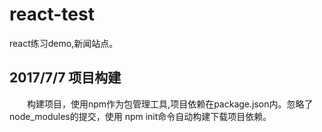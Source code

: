 # react-test

react练习demo,新闻站点。

## 2017/7/7 项目构建

　　构建项目，使用npm作为包管理工具,项目依赖在package.json内。忽略了node_modules的提交，使用 npm init命令自动构建下载项目依赖。




